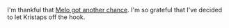 I'm thankful that <a href="https://twitter.com/davewiner/status/1200030034947452928">Melo got another chance</a>. I'm so grateful that I've decided to let Kristaps off the hook.
